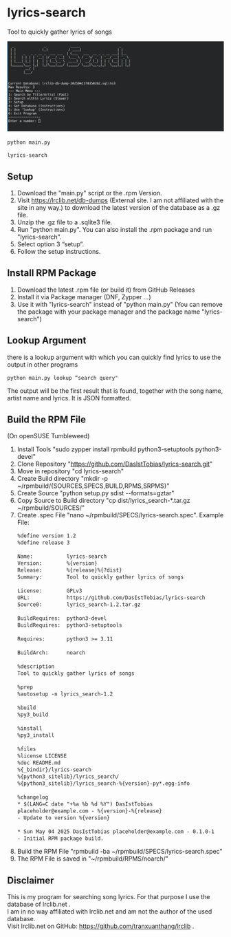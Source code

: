 # lyrics-search
Tool to quickly gather lyrics of songs

![Screenshot of the LyricsSearch main menu](images/Screenshot_1.png)

```
python main.py
```
```
lyrics-search
```

## Setup
1. Download the "main.py" script or the .rpm Version.
2. Visit https://lrclib.net/db-dumps (External site. I am not affiliated with the site in any way.) to download the latest version of the database as a .gz file.
3. Unzip the .gz file to a .sqlite3 file.
4. Run "python main.py". You can also install the .rpm package and run "lyrics-search".
5. Select option 3 “setup”.
6. Follow the setup instructions.

## Install RPM Package
1. Download the latest .rpm file (or build it) from GitHub Releases
2. Install it via Package manager (DNF, Zypper ...)
3. Use it with "lyrics-search" instead of "python main.py"
(You can remove the package with your package manager and the package name "lyrics-search")

## Lookup Argument
there is a lookup argument with which you can quickly find lyrics to use the output in other programs
```
python main.py lookup “search query"
```
The output will be the first result that is found, together with the song name, artist name and lyrics. It is JSON formatted.

## Build the RPM File
(On openSUSE Tumbleweed)
1. Install Tools "sudo zypper install rpmbuild python3-setuptools python3-devel"
2. Clone Repository "https://github.com/DasIstTobias/lyrics-search.git"
3. Move in repository "cd lyrics-search"
4. Create Build directory "mkdir -p ~/rpmbuild/{SOURCES,SPECS,BUILD,RPMS,SRPMS}"
5. Create Source "python setup.py sdist --formats=gztar"
6. Copy Source to Build directory "cp dist/lyrics_search-*.tar.gz ~/rpmbuild/SOURCES/"
7. Create .spec File "nano ~/rpmbuild/SPECS/lyrics-search.spec". Example File:
   ```lyrics-search.spec
   %define version 1.2
   %define release 3

   Name:           lyrics-search
   Version:        %{version}
   Release:        %{release}%{?dist}
   Summary:        Tool to quickly gather lyrics of songs

   License:        GPLv3
   URL:            https://github.com/DasIstTobias/lyrics-search
   Source0:        lyrics_search-1.2.tar.gz

   BuildRequires:  python3-devel
   BuildRequires:  python3-setuptools

   Requires:       python3 >= 3.11

   BuildArch:      noarch

   %description
   Tool to quickly gather lyrics of songs

   %prep
   %autosetup -n lyrics_search-1.2

   %build
   %py3_build

   %install
   %py3_install

   %files
   %license LICENSE
   %doc README.md
   %{_bindir}/lyrics-search
   %{python3_sitelib}/lyrics_search/
   %{python3_sitelib}/lyrics_search-%{version}-py*.egg-info

   %changelog
   * $(LANG=C date "+%a %b %d %Y") DasIstTobias placeholder@example.com - %{version}-%{release}
   - Update to version %{version}

   * Sun May 04 2025 DasIstTobias placeholder@example.com - 0.1.0-1
   - Initial RPM package build.
   ```
8. Build the RPM File "rpmbuild -ba ~/rpmbuild/SPECS/lyrics-search.spec"
9. The RPM File is saved in "~/rpmbuild/RPMS/noarch/"

## Disclaimer
This is my program for searching song lyrics. For that purpose I use the database of lrclib.net .  
I am in no way affiliated with lrclib.net and am not the author of the used database.  
Visit lrclib.net on GitHub: https://github.com/tranxuanthang/lrclib .
